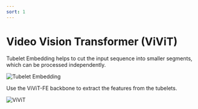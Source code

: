 ```yaml
---
sort: 1
---
```


# Video Vision Transformer (ViViT)

Tubelet Embedding helps to cut the input sequence into smaller segments, which can be processed independently. 

![Tubelet Embedding](ViViT_TE.png 'Tubelet Embedding')

Use the ViViT-FE backbone to extract the features from the tubelets.

![ViViT](ViViT_FE.png 'Backbone')